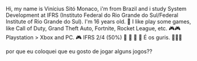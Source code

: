 Hi, my name is Vinícius Sitó Monaco, i'm from Brazil and i study System Development at IFRS (Instituto Federal do Rio Grande do Sul/Federal Institute of Rio Grande do Sul).
I'm 16 years old. 👶
I like play some games, like Call of Duty, Grand Theft Auto, Fortnite, Rocket League, etc. 🎮🎮
Playstation > Xbox and PC. 🎮
IFRS 2/4 (50%) 🔋 🔋 🔋 🔋
É os guris. 🧉🧉🧉

por que eu coloquei que eu gosto de jogar alguns jogos??
